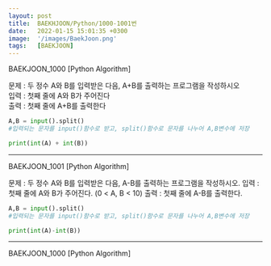 ```yaml
---
layout: post
title:  BAEKHJOON/Python/1000-1001번
date:   2022-01-15 15:01:35 +0300
image:  '/images/BaekJoon.png'
tags:   [BAEKJOON]
---
```


BAEKJOON_1000 [Python Algorithm] <br/>

문제 : 두 정수 A와 B를 입력받은 다음, A+B를 출력하는 프로그램을 작성하시오<br/>
입력 : 첫째 줄에 A와 B가 주어진다<br/>
출력 : 첫째 줄에 A+B를 출력한다<br/>

```python
A,B = input().split() 
#입력되는 문자를 input()함수로 받고, split()함수로 문자를 나누어 A,B변수에 저장

print(int(A) + int(B))
```

___

BAEKJOON_1001 [Python Algorithm]

문제 : 두 정수 A와 B를 입력받은 다음, A-B를 출력하는 프로그램을 작성하시오.
입력 : 첫째 줄에 A와 B가 주어진다. (0 < A, B < 10)
출력 : 첫째 줄에 A-B를 출력한다.

```python
A,B = input().split()
#입력되는 문자를 input()함수로 받고, split()함수로 문자를 나누어 A,B변수에 저장

print(int(A)-int(B))
```

___

BAEKJOON_1000 [Python Algorithm]